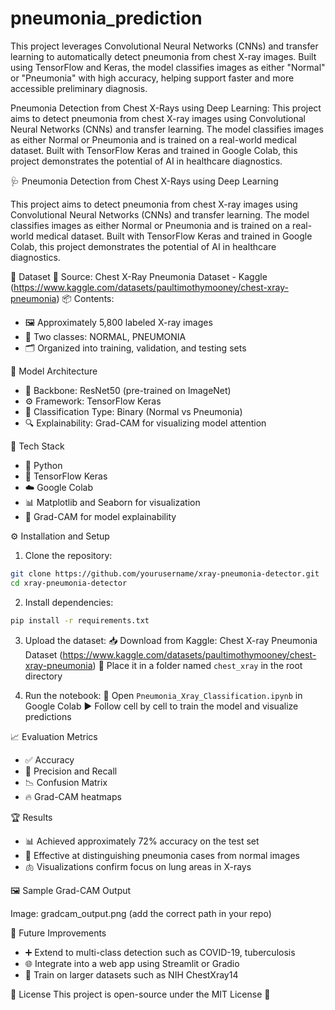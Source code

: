 # pneumonia_prediction
This project leverages Convolutional Neural Networks (CNNs) and transfer learning to automatically detect pneumonia from chest X-ray images. Built using TensorFlow and Keras, the model classifies images as either "Normal" or "Pneumonia" with high accuracy, helping support faster and more accessible preliminary diagnosis.

Pneumonia Detection from Chest X-Rays using Deep Learning:
This project aims to detect pneumonia from chest X-ray images using Convolutional Neural Networks (CNNs) and transfer learning. The model classifies images as either Normal or Pneumonia and is trained on a real-world medical dataset. Built with TensorFlow Keras and trained in Google Colab, this project demonstrates the potential of AI in healthcare diagnostics.

🩺 Pneumonia Detection from Chest X-Rays using Deep Learning

This project aims to detect pneumonia from chest X-ray images using Convolutional Neural Networks (CNNs) and transfer learning. The model classifies images as either Normal or Pneumonia and is trained on a real-world medical dataset. Built with TensorFlow Keras and trained in Google Colab, this project demonstrates the potential of AI in healthcare diagnostics.

📁 Dataset
🔗 Source: Chest X-Ray Pneumonia Dataset - Kaggle (https://www.kaggle.com/datasets/paultimothymooney/chest-xray-pneumonia)
📦 Contents:
- 🖼️ Approximately 5,800 labeled X-ray images
- 🧪 Two classes: NORMAL, PNEUMONIA
- 🗂️ Organized into training, validation, and testing sets

🧠 Model Architecture
- 🧱 Backbone: ResNet50 (pre-trained on ImageNet)
- ⚙️ Framework: TensorFlow Keras
- 🧾 Classification Type: Binary (Normal vs Pneumonia)
- 🔍 Explainability: Grad-CAM for visualizing model attention

🧰 Tech Stack
- 🐍 Python
- 🔧 TensorFlow Keras
- ☁️ Google Colab
- 📊 Matplotlib and Seaborn for visualization
- 🧠 Grad-CAM for model explainability

⚙️ Installation and Setup

1. Clone the repository:
```bash
git clone https://github.com/yourusername/xray-pneumonia-detector.git
cd xray-pneumonia-detector
```

2. Install dependencies:
```bash
pip install -r requirements.txt
```

3. Upload the dataset:
📥 Download from Kaggle: Chest X-ray Pneumonia Dataset (https://www.kaggle.com/datasets/paultimothymooney/chest-xray-pneumonia)
📁 Place it in a folder named `chest_xray` in the root directory

4. Run the notebook:
📓 Open `Pneumonia_Xray_Classification.ipynb` in Google Colab
▶️ Follow cell by cell to train the model and visualize predictions

📈 Evaluation Metrics
- ✅ Accuracy
- 🎯 Precision and Recall
- 📉 Confusion Matrix
- 🔥 Grad-CAM heatmaps

🏆 Results
- 📊 Achieved approximately 72% accuracy on the test set
- 🩻 Effective at distinguishing pneumonia cases from normal images
- 🫁 Visualizations confirm focus on lung areas in X-rays

🖼️ Sample Grad-CAM Output

Image: gradcam_output.png (add the correct path in your repo)

🚀 Future Improvements
- ➕ Extend to multi-class detection such as COVID-19, tuberculosis
- 🌐 Integrate into a web app using Streamlit or Gradio
- 🧪 Train on larger datasets such as NIH ChestXray14

📝 License
This project is open-source under the MIT License 📄





